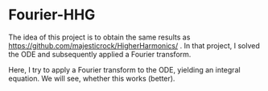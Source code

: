 # Fourier-HHG

The idea of this project is to obtain the same results as https://github.com/majesticrock/HigherHarmonics/ .
In that project, I solved the ODE and subsequently applied a Fourier transform.

Here, I try to apply a Fourier transform to the ODE, yielding an integral equation.
We will see, whether this works (better).
